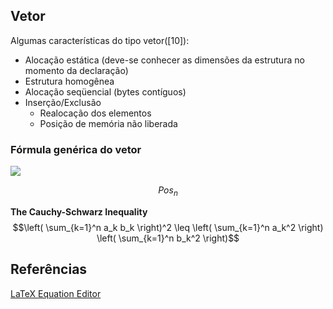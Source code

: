 
## Vetor

Algumas características do tipo vetor([10]):

* Alocação estática (deve-se conhecer as dimensões da estrutura no momento da declaração)
* Estrutura homogênea
* Alocação seqüencial (bytes contíguos)
* Inserção/Exclusão
	+ Realocação dos elementos
	+ Posição de memória não liberada

### Fórmula genérica do vetor

![](https://latex.codecogs.com/svg.image?\inline&space;\bg{white}{Pos_n=&space;enderecoInicial&space;&plus;&space;(&space;(n&space;-&space;1)&space;*&space;tamanhoDoTipoDoElemento)})


$${Pos_n}$$


**The Cauchy-Schwarz Inequality**
$$\left( \sum_{k=1}^n a_k b_k \right)^2 \leq \left( \sum_{k=1}^n a_k^2 \right) \left( \sum_{k=1}^n b_k^2 \right)$$

## Referências
[LaTeX Equation Editor](https://www.codecogs.com/latex/eqneditor.php)
